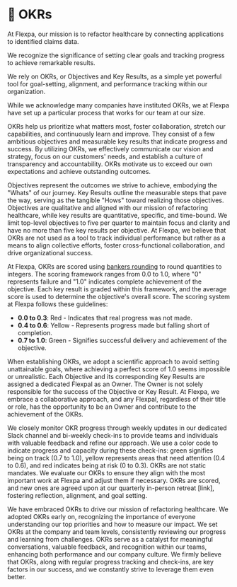 # 🚦 OKRs

At Flexpa, our mission is to refactor healthcare by connecting applications to identified claims data.

We recognize the significance of setting clear goals and tracking progress to achieve remarkable results.

We rely on OKRs, or Objectives and Key Results, as a simple yet powerful tool for goal-setting, alignment, and performance tracking within our organization. 

While we acknowledge many companies have instituted OKRs, we at Flexpa have set up a particular process that works for our team at our size. 

OKRs help us prioritize what matters most, foster collaboration, stretch our capabilities, and continuously learn and improve. They consist of a few ambitious objectives and measurable key results that indicate progress and success. By utilizing OKRs, we effectively communicate our vision and strategy, focus on our customers' needs, and establish a culture of transparency and accountability. OKRs motivate us to exceed our own expectations and achieve outstanding outcomes.

Objectives represent the outcomes we strive to achieve, embodying the "Whats" of our journey. Key Results outline the measurable steps that pave the way, serving as the tangible "Hows" toward realizing those objectives. Objectives are qualitative and aligned with our mission of refactoring healthcare, while key results are quantitative, specific, and time-bound. We limit top-level objectives to five per quarter to maintain focus and clarity and have no more than five key results per objective. At Flexpa, we believe that OKRs are not used as a tool to track individual performance but rather as a means to align collective efforts, foster cross-functional collaboration, and drive organizational success. 

At Flexpa, OKRs are scored using [bankers rounding](https://wiki.c2.com/?BankersRounding) to round quantities to integers. The scoring framework ranges from 0.0 to 1.0, where "0" represents failure and "1.0" indicates complete achievement of the objective. Each key result is graded within this framework, and the average score is used to determine the objective's overall score. The scoring system at Flexpa follows these guidelines:

* **0.0 to 0.3**: Red - Indicates that real progress was not made.
* **0.4 to 0.6**: Yellow - Represents progress made but falling short of completion.
* **0.7 to 1.0**: Green - Signifies successful delivery and achievement of the objective.

When establishing OKRs, we adopt a scientific approach to avoid setting unattainable goals, where achieving a perfect score of 1.0 seems impossible or unrealistic. Each Objective and its corresponding Key Results are assigned a dedicated Flexpal as an Owner. The Owner is not solely responsible for the success of the Objective or Key Result. At Flexpa, we embrace a collaborative approach, and any Flexpal, regardless of their title or role, has the opportunity to be an Owner and contribute to the achievement of the OKRs.

We closely monitor OKR progress through weekly updates in our dedicated Slack channel and bi-weekly check-ins to provide teams and individuals with valuable feedback and refine our approach. We use a color code to indicate progress and capacity during these check-ins: green signifies being on track (0.7 to 1.0), yellow represents areas that need attention (0.4 to 0.6), and red indicates being at risk (0 to 0.3). OKRs are not static mandates. We evaluate our OKRs to ensure they align with the most important work at Flexpa and adjust them if necessary. OKRs are scored, and new ones are agreed upon at our quarterly in-person retreat [link], fostering reflection, alignment, and goal setting. 

We have embraced OKRs to drive our mission of refactoring healthcare. We adopted OKRs early on, recognizing the importance of everyone understanding our top priorities and how to measure our impact. We set OKRs at the company and team levels, consistently reviewing our progress and learning from challenges. OKRs serve as a catalyst for meaningful conversations, valuable feedback, and recognition within our teams, enhancing both performance and our company culture. We firmly believe that OKRs, along with regular progress tracking and check-ins, are key factors in our success, and we constantly strive to leverage them even better.

